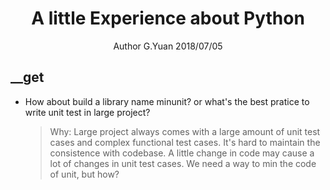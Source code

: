 
# <center>A little Experience about Python</center>
<center>Author G.Yuan 2018/07/05</center>

## __get
* How about build a library name minunit? or what's the best pratice to write unit test in large project?
	 > Why: Large project always comes with a large amount of unit test cases and complex functional test cases. It's hard to maintain the consistence with codebase. A little change in code may cause a lot of changes in unit test cases. We need a way to min the code of unit, but how?

<!--stackedit_data:
eyJoaXN0b3J5IjpbLTQwNTM3MjU5NiwxOTAzNTAyNjM5XX0=
-->